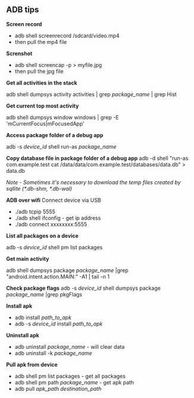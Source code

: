 ## ADB tips

**Screen record**

* adb shell screenrecord /sdcard/video.mp4
* then pull the mp4 file

**Screnshot**

* adb shell screencap -p > myfile.jpg
* then pull the jpg file

**Get all activities in the stack**

adb shell dumpsys activity activities | grep _package_name_ | grep Hist

**Get current top most activity**

adb shell dumpsys window windows | grep -E 'mCurrentFocus|mFocusedApp'

**Access package folder of a debug app**

adb -s _device_id_ shell run-as _package_name_

**Copy database file in package folder of a debug app**
adb -d shell "run-as com.example.test cat /data/data/com.example.test/databases/data.db" > data.db

_Note - Sometimes it's necessary to download the temp files created by sqllite (*.db-shm, *.db-wal)_

**ADB over wifi**
Connect device via USB

* ./adb tcpip 5555
* ./adb shell ifconfig - get ip address
* ./adb connect xxxxxxxx:5555

**List all packages on a device**

adb -s _device_id_ shell pm list packages

**Get main activity**

adb  shell dumpsys package _package_name_ |grep "android.intent.action.MAIN:" -A1 | tail -n 1

**Check package flags**
adb -s _device_id_ shell dumpsys package _package_name_ |grep pkgFlags

**Install apk**

* adb install _path_to_apk_
* adb -s _device_id_ install _path_to_apk_

**Uninstall apk**
* adb uninstall _package_name_ - will clear data
* adb uninstall -k _package_name_

**Pull apk from device**
* adb shell pm list packages - get all packages
* adb shell pm path _package_name_ - get apk path
* adb pull _apk_path_ _destination_path_

